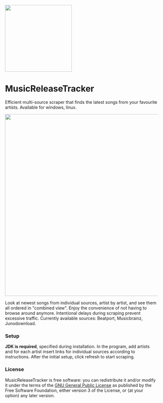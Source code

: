 <img src="https://github.com/BLCK-B/MusicReleaseTracker/assets/123077751/f432e824-6772-401e-8419-90da707887f4)" width="220px"/>

# MusicReleaseTracker

Efficient multi-source scraper that finds the latest songs from your favourite artists. Available for windows, linux.

<img src="https://github.com/BLCK-B/MusicReleaseTracker/assets/123077751/ac417ea7-31d0-4371-a67c-7a31586a2a5e" width="600px"/>

Look at newest songs from individual sources, artist by artist, and see them all ordered in "combined view". Enjoy the convenience of not having to browse around anymore. Intentional delays during scraping prevent excessive traffic. Currently available sources: Beatport, Musicbrainz, Junodownload.

### Setup

**JDK is required**, specified during installation. In the program, add artists and for each artist insert links for individual sources according to instructions.
After the initial setup, click refresh to start scraping.

### License

MusicReleaseTracker is free software: you can redistribute it and/or modify it under the terms of the [GNU General Public License](https://www.gnu.org/licenses/gpl-3.0.html) as published by the Free Software Foundation, either version 3 of the License, or (at your option) any later version.
